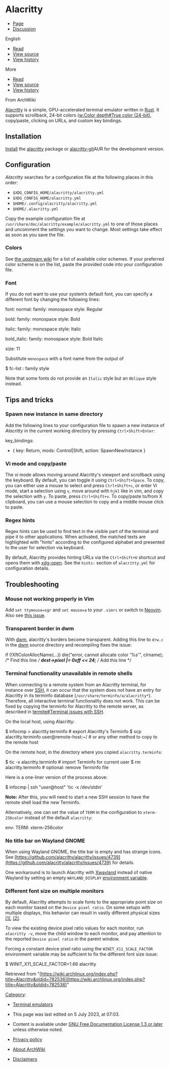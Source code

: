 # Alacritty

- [Page](/title/Alacritty "View the content page [alt-shift-c]")
- [Discussion](/title/Talk:Alacritty "Discussion about the content page [alt-shift-t]")

 English

- [Read](/title/Alacritty)
- [View source](/index.php?title=Alacritty&action=edit "This page is protected.
    You can view its source [alt-shift-e]")
- [View history](/index.php?title=Alacritty&action=history "Past revisions of this page [alt-shift-h]")

 More

- [Read](/title/Alacritty)
- [View source](/index.php?title=Alacritty&action=edit)
- [View history](/index.php?title=Alacritty&action=history)

From ArchWiki

[Alacritty](https://github.com/alacritty/alacritty) is a simple, GPU-accelerated terminal emulator written in [Rust](/title/Rust "Rust"). It supports scrollback, 24-bit colors ([w:Color depth#True color (24-bit)](https://en.wikipedia.org/wiki/Color_depth#True_color_.2824-bit.29 "w:Color depth"), copy/paste, clicking on URLs, and custom key bindings.

## Installation

[Install](/title/Install "Install") the [alacritty](https://archlinux.org/packages/?name=alacritty) package or [alacritty-git](https://aur.archlinux.org/packages/alacritty-git/)AUR for the development version.

## Configuration

_Alacritty_ searches for a configuration file at the following places in this order:

- `$XDG_CONFIG_HOME/alacritty/alacritty.yml`
- `$XDG_CONFIG_HOME/alacritty.yml`
- `$HOME/.config/alacritty/alacritty.yml`
- `$HOME/.alacritty.yml`

Copy the example configuration file at `/usr/share/doc/alacritty/example/alacritty.yml` to one of those places and uncomment the settings you want to change. Most settings take effect as soon as you save the file.

### Colors

See [the upstream wiki](https://github.com/alacritty/alacritty/wiki/Color-schemes) for a list of available color schemes. If your preferred color scheme is on the list, paste the provided code into your configuration file.

### Font

If you do not want to use your system’s default font, you can specify a different font by changing the following lines:

font:
  normal:
    family: monospace
    style: Regular

  bold:
    family: monospace
    style: Bold

  italic:
    family: monospace
    style: Italic

  bold_italic:
    family: monospace
    style: Bold Italic

  size: 11

Substitute `monospace` with a font name from the output of

$ fc-list : family style

Note that some fonts do not provide an `Italic` style but an `Oblique` style instead.

## Tips and tricks

### Spawn new instance in same directory

Add the following lines to your configuration file to spawn a new instance of _Alacritty_ in the current working directory by pressing `Ctrl+Shift+Enter`:

key_bindings:
  - { key: Return,   mods: Control|Shift, action: SpawnNewInstance }

### Vi mode and copy/paste

The vi mode allows moving around Alacritty's viewport and scrollback using the keyboard. By default, you can toggle it using `Ctrl+Shift+Space`. To copy, you can either use a mouse to select and press `Ctrl+Shift+c`, or enter Vi mode, start a selection using `v`, move around with `hjkl` like in vim, and copy the selection with `y`. To paste, press `Ctrl+Shift+v`. To copy/paste to/from X clipboard, you can use a mouse selection to copy and a middle mouse click to paste.

### Regex hints

Regex hints can be used to find text in the visible part of the terminal and pipe it to other applications. When activated, the matched texts are highlighted with "hints" according to the configured alphabet and presented to the user for selection via keyboard.

By default, Alacritty provides hinting URLs via the `Ctrl+Shift+U` shortcut and opens them with [xdg-open](/title/Xdg-open "Xdg-open"). See the `hints:` section of `alacritty.yml` for configuration details.

## Troubleshooting

### Mouse not working properly in Vim

Add `set ttymouse=sgr` and `set mouse=a` to your `.vimrc` or switch to [Neovim](/title/Neovim "Neovim"). Also see [this issue](https://github.com/alacritty/alacritty/issues/803).

### Transparent border in dwm

With [dwm](/title/Dwm "Dwm"), alacritty's borders become transparent. Adding this line to `drw.c` in the [dwm](/title/Dwm "Dwm") source directory and recompiling fixes the issue:

if (!XftColorAllocName(...))
    die("error, cannot allocate color '%s'", clrname); /* Find this line */
**dest->pixel |= 0xff << 24;** /* Add this line */

### Terminal functionality unavailable in remote shells

When connecting to a remote system from an Alacritty terminal, for instance over [SSH](/title/SSH "SSH"), it can occur that the system does not have an entry for Alacritty in its terminfo database (`/usr/share/terminfo/a/alacritty*`). Therefore, all interactive terminal functionality does not work. This can be fixed by copying the terminfo for Alacritty to the remote server, as described in [termite#Terminal issues with SSH](/title/Termite#Terminal_issues_with_SSH "Termite").

On the local host, using Alacritty:

$ infocmp > alacritty.terminfo  # export Alacritty's Terminfo
$ scp alacritty.terminfo user@remote-host:~/  # or any other method to copy to the remote host

On the remote host, in the directory where you copied `alacritty.terminfo`:

$ tic -x alacritty.terminfo  # import Terminfo for current user
$ rm alacritty.terminfo  # optional: remove Terminfo file

Here is a one-liner version of the process above:

$ infocmp | ssh "$user@$host" 'tic -x /dev/stdin'

**Note:** After this, you will need to start a new SSH session to have the remote shell load the new Terminfo.

Alternatively, one can set the value of `TERM` in the configuration to `xterm-256color` instead of the default `alacritty`:

env:
  TERM: xterm-256color

### No title bar on Wayland GNOME

When using Wayland GNOME, the title bar is empty and has strange icons. See [https://github.com/alacritty/alacritty/issues/4739](https://github.com/alacritty/alacritty/issues/4739) for details.

One workaround is to launch Alacritty with [Xwayland](/title/Xwayland "Xwayland") instead of native Wayland by setting an empty `WAYLAND_DISPLAY` [environment variable](/title/Environment_variable "Environment variable").

### Different font size on multiple monitors

By default, Alacritty attempts to scale fonts to the appropriate point size on each monitor based on the `Device pixel ratio`. On some setups with multiple displays, this behavior can result in vastly different physical sizes [[1]](https://github.com/alacritty/alacritty/issues/3465), [[2]](https://github.com/alacritty/alacritty/issues/1339).

To view the existing device pixel ratio values for each monitor, run `alacritty -v`, move the child window to each monitor, and pay attention to the reported `Device pixel ratio` in the parent window.

Forcing a constant device pixel ratio using the `WINIT_X11_SCALE_FACTOR` environment variable may be sufficient to fix the different font size issue:

$ WINIT_X11_SCALE_FACTOR=1.66 alacritty

Retrieved from "[https://wiki.archlinux.org/index.php?title=Alacritty&oldid=782536](https://wiki.archlinux.org/index.php?title=Alacritty&oldid=782536)"

[Category](/title/Special:Categories "Special:Categories"):

- [Terminal emulators](/title/Category:Terminal_emulators "Category:Terminal emulators")

- This page was last edited on 5 July 2023, at 07:03.
- Content is available under [GNU Free Documentation License 1.3 or later](https://www.gnu.org/copyleft/fdl.html) unless otherwise noted.

- [Privacy policy](https://terms.archlinux.org/docs/privacy-policy/)
- [About ArchWiki](/title/ArchWiki:About)
- [Disclaimers](/title/ArchWiki:General_disclaimer)